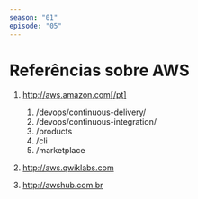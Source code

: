 ```yaml
---
season: "01"
episode: "05"
---
```

# Referências sobre AWS

1. http://aws.amazon.com[/pt]
    1. /devops/continuous-delivery/
    1. /devops/continuous-integration/
    1. /products
    1. /cli
    1. /marketplace

2. http://aws.qwiklabs.com
3. http://awshub.com.br